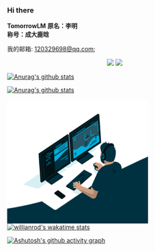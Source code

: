 ### Hi there 

**TomorrowLM**
**原名：李明 <br/>
称号：成大鹿晗<br/>**

 我的邮箱: [120329698@qq.com](mailto:120329698@qq.com);
 
 <p align="center">
  <img src="https://github-readme-stats.vercel.app/api?username=TomorrowLM&show_icons=true&&theme=radical"/>
   <img src="https://github-readme-stats.vercel.app/api/top-langs/?username=TomorrowLM&layout=compact&hide=html&theme=dark"/>
</p>

[![Anurag's github stats](https://github-readme-stats.vercel.app/api?username=TomorrowLM&show_icons=true&theme=radical)](https://github.com/anuraghazra/github-readme-stats)

[![Anurag's github stats](https://github-readme-stats.vercel.app/api/top-langs/?username=TomorrowLM&layout=compact&hide=html&theme=dark)](https://github.com/anuraghazra/github-readme-stats) 

<img align="left" alt="GIF" src="https://github.com/likaia/likaia/blob/main/code.gif" width="330" height="290" />

[![willianrod's wakatime stats](https://github-readme-stats.vercel.app/api/wakatime?username=TomorrowLM)](https://github.com/anuraghazra/github-readme-stats)

[![Ashutosh's github activity graph](https://activity-graph.herokuapp.com/graph?username=TomorrowLM&theme=dracula)](https://github.com/ashutosh00710/github-readme-activity-graph)
